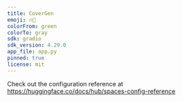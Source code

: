 ```yaml
---
title: CoverGen
emoji: 🔥🚀
colorFrom: green
colorTo: gray
sdk: gradio
sdk_version: 4.29.0
app_file: app.py
pinned: true
license: mit
---
```


Check out the configuration reference at https://huggingface.co/docs/hub/spaces-config-reference